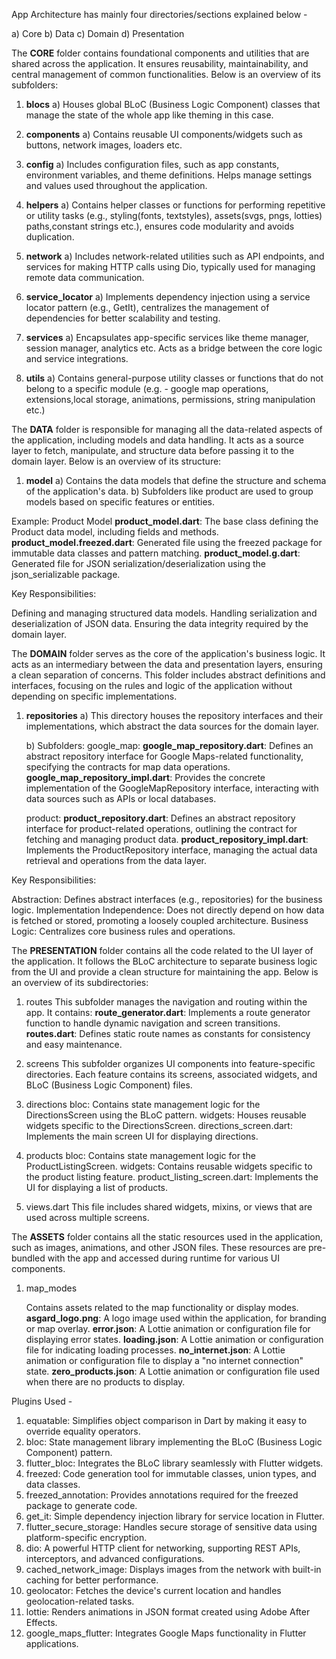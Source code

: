 App Architecture has mainly four directories/sections explained below -

a) Core
b) Data
c) Domain
d) Presentation

The **CORE** folder contains foundational components and utilities that are shared across the
application. It ensures reusability, maintainability, and central management of common
functionalities. Below is an overview of its subfolders:

1. **blocs**
   a) Houses global BLoC (Business Logic Component) classes that manage the state of the whole app
   like theming in this case.

2. **components**
   a) Contains reusable UI components/widgets such as buttons, network images, loaders etc.

3. **config**
   a) Includes configuration files, such as app constants, environment variables, and theme
   definitions. Helps manage settings and values used throughout the application.

4. **helpers**
   a) Contains helper classes or functions for performing repetitive or utility tasks (e.g.,
   styling(fonts, textstyles), assets(svgs, pngs, lotties) paths,constant strings etc.),
   ensures code modularity and avoids duplication.

5. **network**
   a) Includes network-related utilities such as API endpoints, and services for making HTTP calls
   using Dio, typically used for managing remote data communication.

6. **service_locator**
   a) Implements dependency injection using a service locator pattern (e.g., GetIt),
   centralizes the management of dependencies for better scalability and testing.

7. **services**
   a) Encapsulates app-specific services like theme manager, session manager, analytics etc.
   Acts as a bridge between the core logic and service integrations.

8. **utils**
   a) Contains general-purpose utility classes or functions that do not belong to a specific
   module (e.g. - google map operations, extensions,local storage, animations, permissions, string
   manipulation etc.)

The **DATA** folder is responsible for managing all the data-related aspects of the application,
including models and data handling. It acts as a source layer to fetch, manipulate, and structure
data before passing it to the domain layer. Below is an overview of its structure:

1. **model**
   a) Contains the data models that define the structure and schema of the application's data.
   b) Subfolders like product are used to group models based on specific features or entities.

Example: Product Model
**product_model.dart**: The base class defining the Product data model, including fields and
methods.
**product_model.freezed.dart**: Generated file using the freezed package for immutable data classes
and pattern matching.
**product_model.g.dart**: Generated file for JSON serialization/deserialization using the
json_serializable package.

Key Responsibilities:

Defining and managing structured data models.
Handling serialization and deserialization of JSON data.
Ensuring the data integrity required by the domain layer.

The **DOMAIN** folder serves as the core of the application's business logic.
It acts as an intermediary between the data and presentation layers, ensuring a clean separation of
concerns.
This folder includes abstract definitions and interfaces, focusing on the rules and logic of the
application without depending on specific implementations.

1. **repositories**
   a) This directory houses the repository interfaces and their implementations,
   which abstract the data sources for the domain layer.

   b) Subfolders:
   google_map:
   **google_map_repository.dart**: Defines an abstract repository interface for Google Maps-related
   functionality, specifying the contracts for map data operations.
   **google_map_repository_impl.dart**: Provides the concrete implementation of the
   GoogleMapRepository interface, interacting with data sources such as APIs or local databases.

   product:
   **product_repository.dart**: Defines an abstract repository interface for product-related
   operations, outlining the contract for fetching and managing product data.
   **product_repository_impl.dart**: Implements the ProductRepository interface, managing the actual
   data retrieval and operations from the data layer.

Key Responsibilities:

Abstraction: Defines abstract interfaces (e.g., repositories) for the business logic.
Implementation Independence: Does not directly depend on how data is fetched or stored, promoting a
loosely coupled architecture.
Business Logic: Centralizes core business rules and operations.

The **PRESENTATION** folder contains all the code related to the UI layer of the application. It
follows the BLoC architecture to separate business logic from the UI and provide a clean structure
for maintaining the app. Below is an overview of its subdirectories:

1. routes
   This subfolder manages the navigation and routing within the app. It contains:
   **route_generator.dart**: Implements a route generator function to handle dynamic navigation and
   screen transitions.
   **routes.dart**: Defines static route names as constants for consistency and easy maintenance.

2. screens
   This subfolder organizes UI components into feature-specific directories. Each feature contains
   its screens, associated widgets, and BLoC (Business Logic Component) files.

3. directions
   bloc: Contains state management logic for the DirectionsScreen using the BLoC pattern.
   widgets: Houses reusable widgets specific to the DirectionsScreen.
   directions_screen.dart: Implements the main screen UI for displaying directions.

4. products
   bloc: Contains state management logic for the ProductListingScreen.
   widgets: Contains reusable widgets specific to the product listing feature.
   product_listing_screen.dart: Implements the UI for displaying a list of products.

5. views.dart
   This file includes shared widgets, mixins, or views that are used across multiple screens.

The **ASSETS** folder contains all the static resources used in the application, such as images,
animations, and other JSON files. These resources are pre-bundled with the app and accessed during
runtime for various UI components.

1. map_modes

   Contains assets related to the map functionality or display modes.
   **asgard_logo.png**: A logo image used within the application, for branding or map overlay.
   **error.json**: A Lottie animation or configuration file for displaying error states.
   **loading.json**: A Lottie animation or configuration file for indicating loading processes.
   **no_internet.json**: A Lottie animation or configuration file to display a "no internet connection"
   state.
   **zero_products.json**: A Lottie animation or configuration file used when there are no products to
   display.

Plugins Used -

1. equatable: Simplifies object comparison in Dart by making it easy to override equality operators.
2. bloc: State management library implementing the BLoC (Business Logic Component) pattern.
3. flutter_bloc: Integrates the BLoC library seamlessly with Flutter widgets.
4. freezed: Code generation tool for immutable classes, union types, and data classes.
5. freezed_annotation: Provides annotations required for the freezed package to generate code.
6. get_it: Simple dependency injection library for service location in Flutter.
7. flutter_secure_storage: Handles secure storage of sensitive data using platform-specific
   encryption.
8. dio: A powerful HTTP client for networking, supporting REST APIs, interceptors, and advanced
   configurations.
9. cached_network_image: Displays images from the network with built-in caching for better
   performance.
10. geolocator: Fetches the device's current location and handles geolocation-related tasks.
11. lottie: Renders animations in JSON format created using Adobe After Effects.
12. google_maps_flutter: Integrates Google Maps functionality in Flutter applications.

